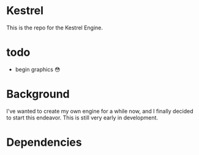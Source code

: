 # Kestrel

This is the repo for the Kestrel Engine.

# todo
* begin graphics 😳

# Background
I've wanted to create my own engine for a while now, and I finally decided to
start this endeavor. This is still very early in development.

# Dependencies
